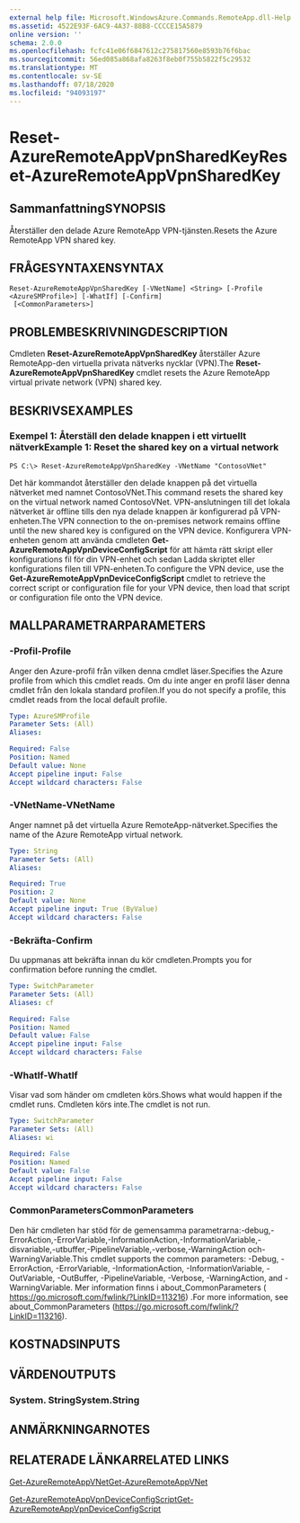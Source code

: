```yaml
---
external help file: Microsoft.WindowsAzure.Commands.RemoteApp.dll-Help.xml
ms.assetid: 4522E93F-6AC9-4A37-88B8-CCCCE15A5879
online version: ''
schema: 2.0.0
ms.openlocfilehash: fcfc41e06f6847612c275817560e8593b76f6bac
ms.sourcegitcommit: 56ed085a868afa8263f8eb0f755b5822f5c29532
ms.translationtype: MT
ms.contentlocale: sv-SE
ms.lasthandoff: 07/18/2020
ms.locfileid: "94093197"
---
```

# <span data-ttu-id="37c9c-101">Reset-AzureRemoteAppVpnSharedKey</span><span class="sxs-lookup"><span data-stu-id="37c9c-101">Reset-AzureRemoteAppVpnSharedKey</span></span>

## <span data-ttu-id="37c9c-102">Sammanfattning</span><span class="sxs-lookup"><span data-stu-id="37c9c-102">SYNOPSIS</span></span>
<span data-ttu-id="37c9c-103">Återställer den delade Azure RemoteApp VPN-tjänsten.</span><span class="sxs-lookup"><span data-stu-id="37c9c-103">Resets the Azure RemoteApp VPN shared key.</span></span>

## <span data-ttu-id="37c9c-104">FRÅGESYNTAXEN</span><span class="sxs-lookup"><span data-stu-id="37c9c-104">SYNTAX</span></span>

```
Reset-AzureRemoteAppVpnSharedKey [-VNetName] <String> [-Profile <AzureSMProfile>] [-WhatIf] [-Confirm]
 [<CommonParameters>]
```

## <span data-ttu-id="37c9c-105">PROBLEMBESKRIVNING</span><span class="sxs-lookup"><span data-stu-id="37c9c-105">DESCRIPTION</span></span>
<span data-ttu-id="37c9c-106">Cmdleten **Reset-AzureRemoteAppVpnSharedKey** återställer Azure RemoteApp-den virtuella privata nätverks nycklar (VPN).</span><span class="sxs-lookup"><span data-stu-id="37c9c-106">The **Reset-AzureRemoteAppVpnSharedKey** cmdlet resets the Azure RemoteApp virtual private network (VPN) shared key.</span></span>

## <span data-ttu-id="37c9c-107">BESKRIVS</span><span class="sxs-lookup"><span data-stu-id="37c9c-107">EXAMPLES</span></span>

### <span data-ttu-id="37c9c-108">Exempel 1: Återställ den delade knappen i ett virtuellt nätverk</span><span class="sxs-lookup"><span data-stu-id="37c9c-108">Example 1: Reset the shared key on a virtual network</span></span>
```
PS C:\> Reset-AzureRemoteAppVpnSharedKey -VNetName "ContosoVNet"
```

<span data-ttu-id="37c9c-109">Det här kommandot återställer den delade knappen på det virtuella nätverket med namnet ContosoVNet.</span><span class="sxs-lookup"><span data-stu-id="37c9c-109">This command resets the shared key on the virtual network named ContosoVNet.</span></span>
<span data-ttu-id="37c9c-110">VPN-anslutningen till det lokala nätverket är offline tills den nya delade knappen är konfigurerad på VPN-enheten.</span><span class="sxs-lookup"><span data-stu-id="37c9c-110">The VPN connection to the on-premises network remains offline until the new shared key is configured on the VPN device.</span></span>
<span data-ttu-id="37c9c-111">Konfigurera VPN-enheten genom att använda cmdleten **Get-AzureRemoteAppVpnDeviceConfigScript** för att hämta rätt skript eller konfigurations fil för din VPN-enhet och sedan Ladda skriptet eller konfigurations filen till VPN-enheten.</span><span class="sxs-lookup"><span data-stu-id="37c9c-111">To configure the VPN device, use the **Get-AzureRemoteAppVpnDeviceConfigScript** cmdlet to retrieve the correct script or configuration file for your VPN device, then load that script or configuration file onto the VPN device.</span></span>

## <span data-ttu-id="37c9c-112">MALLPARAMETRAR</span><span class="sxs-lookup"><span data-stu-id="37c9c-112">PARAMETERS</span></span>

### <span data-ttu-id="37c9c-113">-Profil</span><span class="sxs-lookup"><span data-stu-id="37c9c-113">-Profile</span></span>
<span data-ttu-id="37c9c-114">Anger den Azure-profil från vilken denna cmdlet läser.</span><span class="sxs-lookup"><span data-stu-id="37c9c-114">Specifies the Azure profile from which this cmdlet reads.</span></span>
<span data-ttu-id="37c9c-115">Om du inte anger en profil läser denna cmdlet från den lokala standard profilen.</span><span class="sxs-lookup"><span data-stu-id="37c9c-115">If you do not specify a profile, this cmdlet reads from the local default profile.</span></span>

```yaml
Type: AzureSMProfile
Parameter Sets: (All)
Aliases: 

Required: False
Position: Named
Default value: None
Accept pipeline input: False
Accept wildcard characters: False
```

### <span data-ttu-id="37c9c-116">-VNetName</span><span class="sxs-lookup"><span data-stu-id="37c9c-116">-VNetName</span></span>
<span data-ttu-id="37c9c-117">Anger namnet på det virtuella Azure RemoteApp-nätverket.</span><span class="sxs-lookup"><span data-stu-id="37c9c-117">Specifies the name of the Azure RemoteApp virtual network.</span></span>

```yaml
Type: String
Parameter Sets: (All)
Aliases: 

Required: True
Position: 2
Default value: None
Accept pipeline input: True (ByValue)
Accept wildcard characters: False
```

### <span data-ttu-id="37c9c-118">-Bekräfta</span><span class="sxs-lookup"><span data-stu-id="37c9c-118">-Confirm</span></span>
<span data-ttu-id="37c9c-119">Du uppmanas att bekräfta innan du kör cmdleten.</span><span class="sxs-lookup"><span data-stu-id="37c9c-119">Prompts you for confirmation before running the cmdlet.</span></span>

```yaml
Type: SwitchParameter
Parameter Sets: (All)
Aliases: cf

Required: False
Position: Named
Default value: False
Accept pipeline input: False
Accept wildcard characters: False
```

### <span data-ttu-id="37c9c-120">-WhatIf</span><span class="sxs-lookup"><span data-stu-id="37c9c-120">-WhatIf</span></span>
<span data-ttu-id="37c9c-121">Visar vad som händer om cmdleten körs.</span><span class="sxs-lookup"><span data-stu-id="37c9c-121">Shows what would happen if the cmdlet runs.</span></span>
<span data-ttu-id="37c9c-122">Cmdleten körs inte.</span><span class="sxs-lookup"><span data-stu-id="37c9c-122">The cmdlet is not run.</span></span>

```yaml
Type: SwitchParameter
Parameter Sets: (All)
Aliases: wi

Required: False
Position: Named
Default value: False
Accept pipeline input: False
Accept wildcard characters: False
```

### <span data-ttu-id="37c9c-123">CommonParameters</span><span class="sxs-lookup"><span data-stu-id="37c9c-123">CommonParameters</span></span>
<span data-ttu-id="37c9c-124">Den här cmdleten har stöd för de gemensamma parametrarna:-debug,-ErrorAction,-ErrorVariable,-InformationAction,-InformationVariable,-disvariable,-utbuffer,-PipelineVariable,-verbose,-WarningAction och-WarningVariable.</span><span class="sxs-lookup"><span data-stu-id="37c9c-124">This cmdlet supports the common parameters: -Debug, -ErrorAction, -ErrorVariable, -InformationAction, -InformationVariable, -OutVariable, -OutBuffer, -PipelineVariable, -Verbose, -WarningAction, and -WarningVariable.</span></span> <span data-ttu-id="37c9c-125">Mer information finns i about_CommonParameters ( https://go.microsoft.com/fwlink/?LinkID=113216) .</span><span class="sxs-lookup"><span data-stu-id="37c9c-125">For more information, see about_CommonParameters (https://go.microsoft.com/fwlink/?LinkID=113216).</span></span>

## <span data-ttu-id="37c9c-126">KOSTNADS</span><span class="sxs-lookup"><span data-stu-id="37c9c-126">INPUTS</span></span>

## <span data-ttu-id="37c9c-127">VÄRDEN</span><span class="sxs-lookup"><span data-stu-id="37c9c-127">OUTPUTS</span></span>

### <span data-ttu-id="37c9c-128">System. String</span><span class="sxs-lookup"><span data-stu-id="37c9c-128">System.String</span></span>

## <span data-ttu-id="37c9c-129">ANMÄRKNINGAR</span><span class="sxs-lookup"><span data-stu-id="37c9c-129">NOTES</span></span>

## <span data-ttu-id="37c9c-130">RELATERADE LÄNKAR</span><span class="sxs-lookup"><span data-stu-id="37c9c-130">RELATED LINKS</span></span>

[<span data-ttu-id="37c9c-131">Get-AzureRemoteAppVNet</span><span class="sxs-lookup"><span data-stu-id="37c9c-131">Get-AzureRemoteAppVNet</span></span>](./Get-AzureRemoteAppVNet.md)

[<span data-ttu-id="37c9c-132">Get-AzureRemoteAppVpnDeviceConfigScript</span><span class="sxs-lookup"><span data-stu-id="37c9c-132">Get-AzureRemoteAppVpnDeviceConfigScript</span></span>](./Get-AzureRemoteAppVpnDeviceConfigScript.md)


